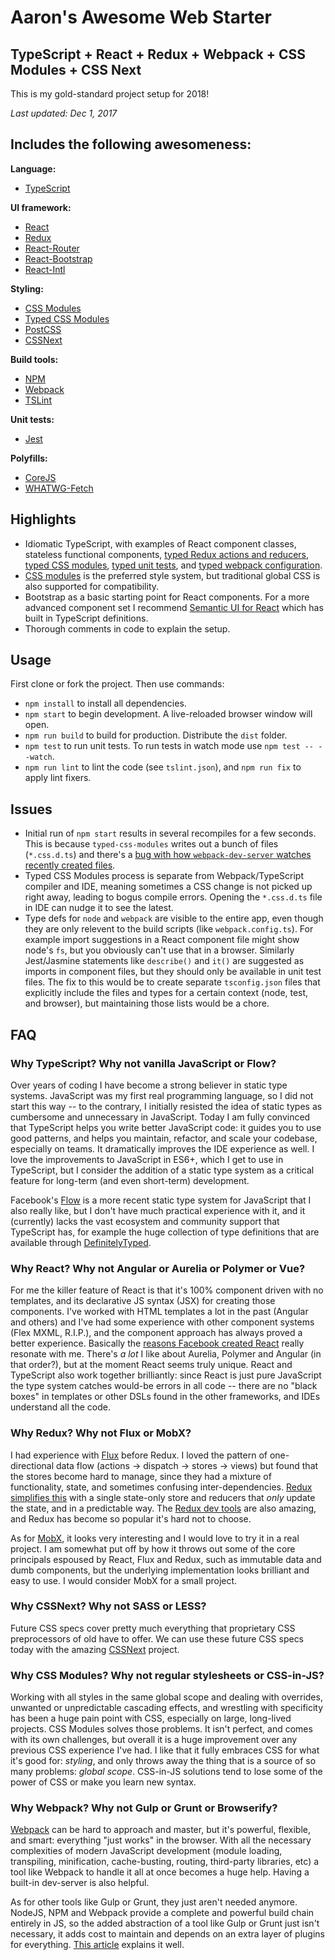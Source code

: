 # Aaron's Awesome Web Starter
## TypeScript + React + Redux + Webpack + CSS Modules + CSS Next

This is my gold-standard project setup for 2018!

*Last updated: Dec 1, 2017*

## Includes the following awesomeness:

**Language:**
- [TypeScript](http://www.typescriptlang.org/)

**UI framework:** 
- [React](https://facebook.github.io/react/)
- [Redux](https://github.com/reactjs/redux)
- [React-Router](https://github.com/reactjs/react-router)
- [React-Bootstrap](https://react-bootstrap.github.io/)
- [React-Intl](https://github.com/yahoo/react-intl)

**Styling:** 
- [CSS Modules](https://github.com/css-modules/css-modules)
- [Typed CSS Modules](https://github.com/Quramy/typed-css-modules)
- [PostCSS](https://github.com/postcss/postcss)
- [CSSNext](http://cssnext.io/)

**Build tools:**
- [NPM](https://www.npmjs.com/)
- [Webpack](https://webpack.js.org/)
- [TSLint](https://palantir.github.io/tslint/)

**Unit tests:**
- [Jest](https://facebook.github.io/jest/)

**Polyfills:**
- [CoreJS](https://github.com/zloirock/core-js)
- [WHATWG-Fetch](https://github.com/github/fetch)

## Highlights

- Idiomatic TypeScript, with examples of React component classes, stateless functional components, [typed Redux actions and reducers](https://medium.com/@martin_hotell/redux-typescript-typed-actions-with-less-keystrokes-d984063901d), [typed CSS modules](https://github.com/Quramy/typed-css-modules), [typed unit tests](https://github.com/kulshekhar/ts-jest), and [typed webpack configuration](https://medium.com/webpack/unambiguous-webpack-config-with-typescript-8519def2cac7).
- [CSS modules](https://github.com/css-modules/css-modules) is the preferred style system, but traditional global CSS is also supported for compatibility.
- Bootstrap as a basic starting point for React components. For a more advanced component set I recommend [Semantic UI for React](https://react.semantic-ui.com) which has built in TypeScript definitions.
- Thorough comments in code to explain the setup.

## Usage

First clone or fork the project. Then use commands:

- `npm install` to install all dependencies.
- `npm start` to begin development. A live-reloaded browser window will open.
- `npm run build` to build for production. Distribute the `dist` folder.
- `npm test` to run unit tests. To run tests in watch mode use `npm test -- --watch`.
- `npm run lint` to lint the code (see `tslint.json`), and `npm run fix` to apply lint fixers.

## Issues

- Initial run of `npm start` results in several recompiles for a few seconds. This is because `typed-css-modules` writes out a bunch of files (`*.css.d.ts`) and there's a [bug with how `webpack-dev-server` watches recently created files](https://github.com/webpack/watchpack/issues/25).
- Typed CSS Modules process is separate from Webpack/TypeScript compiler and IDE, meaning sometimes a CSS change is not picked up right away, leading to bogus compile errors. Opening the `*.css.d.ts` file in IDE can nudge it to see the latest.
- Type defs for `node` and `webpack` are visible to the entire app, even though they are only relevent to the build scripts (like `webpack.config.ts`). For example import suggestions in a React component file might show node's `fs`, but you obviously can't use that in a browser. Similarly Jest/Jasmine statements like `describe()` and `it()` are suggested as imports in component files, but they should only be available in unit test files. The fix to this would be to create separate `tsconfig.json` files that explicitly include the files and types for a certain context (node, test, and browser), but maintaining those lists would be a chore.

## FAQ

### Why **TypeScript**? Why not vanilla JavaScript or Flow?

Over years of coding I have become a strong believer in static type systems. JavaScript was my first real programming language, so I did not start this way -- to the contrary, I initially resisted the idea of static types as cumbersome and unnecessary in JavaScript. Today I am fully convinced that TypeScript helps you write better JavaScript code: it guides you to use good patterns, and helps you maintain, refactor, and scale your codebase, especially on teams. It dramatically improves the IDE experience as well. I love the improvements to JavaScript in ES6+, which I get to use in TypeScript, but I consider the addition of a static type system as a critical feature for long-term (and even short-term) development. 

Facebook's [Flow](https://github.com/facebook/flow) is a more recent static type system for JavaScript that I also really like, but I don't have much practical experience with it, and it (currently) lacks the vast ecosystem and community support that TypeScript has, for example the huge collection of type definitions that are available through [DefinitelyTyped](https://github.com/DefinitelyTyped/DefinitelyTyped). 

### Why **React**? Why not Angular or Aurelia or Polymer or Vue?

For me the killer feature of React is that it's 100% component driven with no templates, and its declarative JS syntax (JSX) for creating those components. I've worked with HTML templates a lot in the past (Angular and others) and I've had some experience with other component systems (Flex MXML, R.I.P.), and the component approach has always proved a better experience. Basically the [reasons Facebook created React](https://reactjs.org/blog/2013/06/05/why-react.html) really resonate with me. There's *a lot* I like about Aurelia, Polymer and Angular (in that order?), but at the moment React seems truly unique. React and TypeScript also work together brilliantly: since React is just pure JavaScript the type system catches would-be errors in all code -- there are no "black boxes" in templates or other DSLs found in the other frameworks, and IDEs understand all the code.

### Why **Redux**? Why not Flux or MobX?

I had experience with [Flux](https://facebook.github.io/flux/) before Redux. I loved the pattern of one-directional data flow (actions -> dispatch -> stores -> views) but found that the stores become hard to manage, since they had a mixture of functionality, state, and sometimes confusing inter-dependencies. [Redux simplifies this](https://stackoverflow.com/a/32920459/2225281) with a single state-only store and reducers that *only* update the state, and in a predictable way. The [Redux dev tools](https://github.com/gaearon/redux-devtools) are also amazing, and Redux has become so popular it's hard not to choose.

As for [MobX](https://github.com/mobxjs/mobx), it looks very interesting and I would love to try it in a real project. I am somewhat put off by how it throws out some of the core principals espoused by React, Flux and Redux, such as immutable data and dumb components, but the underlying implementation looks brilliant and easy to use. I would consider MobX for a small project.

### Why **CSSNext**? Why not SASS or LESS?

Future CSS specs cover pretty much everything that proprietary CSS preprocessors of old have to offer. We can use these future CSS specs today with the amazing [CSSNext](http://cssnext.io/) project.

### Why **CSS Modules**? Why not regular stylesheets or CSS-in-JS?

Working with all styles in the same global scope and dealing with overrides, unwanted or unpredictable cascading effects, and wrestling with specificity has been a huge pain point with CSS, especially on large, long-lived projects. CSS Modules solves those problems. It isn't perfect, and comes with its own challenges, but overall it is a huge improvement over any previous CSS experience I've had. I like that it fully embraces CSS for what it's good for: *styling*, and only throws away the thing that is a source of so many problems: *global scope*. CSS-in-JS solutions tend to lose some of the power of CSS or make you learn new syntax.

### Why **Webpack**? Why not Gulp or Grunt or Browserify?

[Webpack](https://webpack.js.org/) can be hard to approach and master, but it's powerful, flexible, and smart: everything "just works" in the browser. With all the necessary complexities of modern JavaScript development (module loading, transpiling, minification, cache-busting, routing, third-party libraries, etc) a tool like Webpack to handle it all at once becomes a huge help. Having a built-in dev-server is also helpful.

As for other tools like Gulp or Grunt, they just aren't needed anymore. NodeJS, NPM and Webpack provide a complete and powerful build chain entirely in JS, so the added abstraction of a tool like Gulp or Grunt just isn't necessary, it adds cost to maintain and depends on an extra layer of plugins for everything. [This article](https://medium.freecodecamp.org/why-i-left-gulp-and-grunt-for-npm-scripts-3d6853dd22b8) explains it well. 